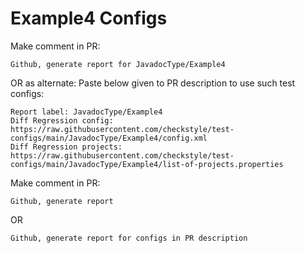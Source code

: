 # Example4 Configs
Make comment in PR:
```
Github, generate report for JavadocType/Example4
```
OR as alternate:
Paste below given to PR description to use such test configs:
```
Report label: JavadocType/Example4
Diff Regression config: https://raw.githubusercontent.com/checkstyle/test-configs/main/JavadocType/Example4/config.xml
Diff Regression projects: https://raw.githubusercontent.com/checkstyle/test-configs/main/JavadocType/Example4/list-of-projects.properties
```
Make comment in PR:
```
Github, generate report
```
OR
```
Github, generate report for configs in PR description
```
